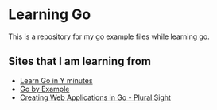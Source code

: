 # Learning Go
This is a repository for my go example files while learning go.

## Sites that I am learning from

- [Learn Go in Y minutes](https://learnxinyminutes.com/docs/go/)
- [Go by Example](https://gobyexample.com)
- [Creating Web Applications in Go - Plural Sight](https://pluralsight.com)
